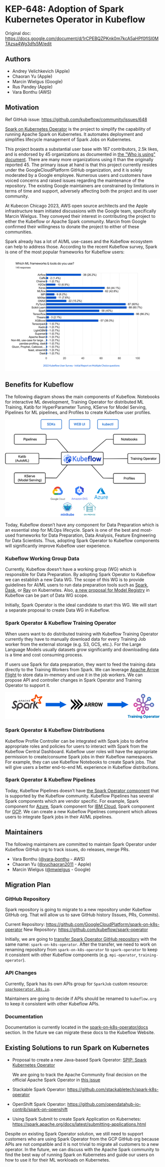 # KEP-648: Adoption of Spark Kubernetes Operator in Kubeflow

Original doc: https://docs.google.com/document/d/1rCPEBQZPKnk0m7kcA5aHPf0fISl0MTAzsa4Wg3dfs5M/edit

## Authors

- Andrey Velichkevich (Apple)
- Chaoran Yu (Apple)
- Marcin Wielgus (Google)
- Rus Pandey (Apple)
- Vara Bonthu (AWS)

## Motivation

Ref GitHub issue: https://github.com/kubeflow/community/issues/648

[Spark on Kubernetes Operator](https://github.com/GoogleCloudPlatform/spark-on-k8s-operator) is the
project to simplify the capability of running Apache Spark on Kubernetes. It automates deployment
and simplifies lifecycle management of Spark Jobs on Kubernetes.

This project boasts a substantial user base with 167 contributors, 2.5k likes, and is endorsed by 45
organizations as documented in
[the "Who is using" document](https://github.com/GoogleCloudPlatform/spark-on-k8s-operator/blob/master/docs/who-is-using.md).
There are many more organizations using it than the originally reported 45. The primary issue at
hand is that this project currently resides under the GoogleCloudPlatform GitHub organization, and
it is solely moderated by a Google employee. Numerous users and customers have voiced concerns and
raised issues regarding the maintenance of the repository. The existing Google maintainers
are constrained by limitations in terms of time and support, adversely affecting both the project
and its user community.

At Kubecon Chicago 2023, AWS open source architects and the Apple infrastructure team initiated
discussions with the Google team, specifically Marcin Wielgus. They conveyed their interest in
contributing the project to either the Kubeflow or Apache Spark community.
Marcin from Google confirmed their willingness to donate the project to either of these communities.

Spark already has a lot of AI/ML use-cases and the Kubeflow ecosystem can help to address those.
According to the recent Kubeflow survey, Spark is one of the most popular frameworks for Kubeflow users:

![Kubeflow Survey 2022](kubeflow-survey-2022.png)

## Benefits for Kubeflow

The following diagram shows the main components of Kubeflow. Notebooks for interactive ML development,
Training Operator for distributed ML Training, Katib for HyperParameter Tuning, KServe for
Model Serving, Pipelines for ML pipelines, and Profiles to create Kubeflow user profiles.

![Kubeflow Overview](kubeflow-overview.png)

Today, Kubeflow doesn’t have any component for Data Preparation which is an essential step for
MLOps lifecycle. Spark is one of the best and most-used frameworks for Data Preparation,
Data Analysis, Feature Engineering for Data Scientists. Thus, adopting Spark Operator to Kubeflow
components will significantly improve Kubeflow user experience.

### Kubeflow Working Group Data

Currently, Kubeflow doesn’t have a working group (WG) which is responsible for Data Preparation.
By adopting Spark Operator to Kubeflow we can establish a new Data WG. The scope of this
WG is to provide guidelines for AI/ML users to run data preparation tools such as
[Spark](https://spark.apache.org/), [Dask](https://www.dask.org/), or [Ray](https://docs.ray.io/en/latest/)
on Kubernetes. Also,
[a new proposal for Model Registry](https://docs.google.com/document/d/1T3KfOqIfJohp0s1koQ2XrJJQQhj7TECO-m2xPsW59_c/edit#heading=h.t7b42oqmiz2y)
in Kubeflow can be part of Data WG scope.

Initially, Spark Operator is the ideal candidate to start this WG. We will start a separate proposal
to create Data WG in Kubeflow.

### Spark Operator & Kubeflow Training Operator

When users want to do distributed training with Kubeflow Training Operator currently they have to
manually download data for every Training Job worker from the external storage (e.g. S3, GCS, etc.).
For the Large Language Models usually datasets grow significantly and downloading data is a time and
cost consuming process.

If users use Spark for data preparation, they want to feed the training data directly to
the Training Workers from Spark. We can leverage [Apache Arrow Flight](https://arrow.apache.org/docs/format/Flight.html)
to store data in-memory and use it in the job workers. We can propose API and controller changes
in Spark Operator and Training Operator to support it.

![Spark to Training Operator](spark-to-training.png)

### Spark Operator & Kubeflow Distributions

Kubeflow Profile Controller can be integrated with Spark jobs to define appropriate roles and
policies for users to interact with Spark from the Kubeflow Central Dashboard. Kubeflow user roles
will have the appropriate permission to create/consume Spark jobs in their Kubeflow namespaces.
For example, they can use Kubeflow Notebooks to create Spark jobs. That will give users a better
end-to-end ML experience in Kubeflow distributions.

### Spark Operator & Kubeflow Pipelines

Today, Kubeflow Pipelines doesn’t have
[the Spark Operator component](https://github.com/kubeflow/pipelines/tree/master/components/kubeflow)
that is supported by the Kubeflow community. Kubeflow Pipelines has several Spark components which
are vendor specific. For example, Spark component for
[Azure](https://github.com/kubeflow/pipelines/tree/e976d6d4696262e319ae971ffa645297cf258d80/components/azure/azuresynapse/runsparkjob),
Spark component for [IBM Cloud](https://github.com/kubeflow/pipelines/tree/e976d6d4696262e319ae971ffa645297cf258d80/components/ibm-components/spark),
Spark component for [GCP](https://github.com/kubeflow/pipelines/tree/e976d6d4696262e319ae971ffa645297cf258d80/components/gcp/dataproc/submit_pyspark_job).
We can create a new Kubeflow Pipelines component which allows users to integrate Spark jobs in
their AI/ML pipelines.

## Maintainers

The following maintainers are committed to maintain Spark Operator under Kubeflow GitHub org to
track issues, do releases, merge PRs.

- Vara Bonthu ([@vara-bonthu](https://github.com/vara-bonthu) - AWS)
- Chaoran Yu ([@yuchaoran2011](https://github.com/yuchaoran2011) - Apple)
- Marcin Wielgus ([@mwielgus](https://github.com/mwielgus) - Google)

## Migration Plan

### GitHub Repository

Spark repository is going to migrate to a new repository under Kubeflow GitHub org.
That will allow us to save GitHub history (Issues, PRs, Commits).

Current Repository: https://github.com/GoogleCloudPlatform/spark-on-k8s-operator
New Repository: https://github.com/kubeflow/spark-operator

Initially, we are going to [transfer Spark Operator GitHub repository](https://docs.github.com/en/repositories/creating-and-managing-repositories/transferring-a-repository#about-repository-transfers) with the same name: `spark-on-k8s-operator`.
After the transfer, we need to work on renaming repository
from `spark-on-k8s-operator` to `spark-operator` to keep it consistent with other Kubeflow components
(e.g. `mpi-operator`, `training-operator`).

### API Changes

Currently, Spark has its own APIs group for `SparkJob` custom resource:
[`sparkoperator.k8s.io`](https://github.com/GoogleCloudPlatform/spark-on-k8s-operator/blob/86d71c828bd05fb0486f4190efacf839771eba16/pkg/apis/sparkoperator.k8s.io/register.go#L20).

Maintainers are going to decide if APIs should be renamed to `kubeflow.org` to keep it consistent
with other Kubeflow APIs.

### Documentation

Documentation is currently located in the [spark-on-k8s-operator/docs](https://github.com/GoogleCloudPlatform/spark-on-k8s-operator/tree/master/docs)
section. In the future we can migrate these docs to the Kubeflow Website.

## Existing Solutions to run Spark on Kubernetes

- Proposal to create a new Java-based Spark Operator:
  [SPIP: Spark Kubernetes Operator](https://docs.google.com/document/d/1f5mm9VpSKeWC72Y9IiKN2jbBn32rHxjWKUfLRaGEcLE/edit#heading=h.h3pualbnwuc2)

  We are going to track the Apache Community final decision on the official Apache Spark Operator in
  [this issue](https://issues.apache.org/jira/browse/SPARK-46054)

- Stackable Spark Operator: https://github.com/stackabletech/spark-k8s-operator

- OpenShift Spark Operator: https://github.com/opendatahub-io-contrib/spark-on-openshift

- Using Spark Submit to create Spark Application on Kubernetes:
  https://spark.apache.org/docs/latest/submitting-applications.html

Despite on existing Spark Operator solution, we still need to support customers who are using
Spark Operator from the GCP GitHub org because APIs are not compatible and it is not trivial to
migrate all customers to a new operator. In the future, we can discuss with the Apache Spark
community to find the best way of running Spark on Kubernetes and guide our users on how to use it
for their ML workloads on Kubernetes.
